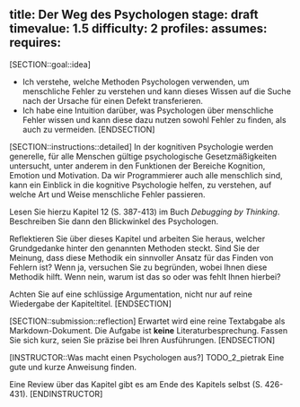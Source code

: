 title: Der Weg des Psychologen
stage: draft
timevalue: 1.5
difficulty: 2
profiles:
assumes:
requires:
---
[SECTION::goal::idea]
- Ich verstehe, welche Methoden Psychologen verwenden, um menschliche Fehler zu verstehen und
  kann dieses Wissen auf die Suche nach der Ursache für einen Defekt transferieren.
- Ich habe eine Intuition darüber, was Psychologen über menschliche Fehler wissen und
  kann diese dazu nutzen sowohl Fehler zu finden, als auch zu vermeiden.
[ENDSECTION]

[SECTION::instructions::detailed]
In der kognitiven Psychologie werden generelle, für alle Menschen gültige psychologische 
Gesetzmäßigkeiten untersucht, unter anderem in den Funktionen der Bereiche Kognition, Emotion 
und Motivation.
Da wir Programmierer auch alle menschlich sind, kann ein Einblick in die kognitive Psychologie 
helfen, zu verstehen, auf welche Art und Weise menschliche Fehler passieren.

Lesen Sie hierzu Kapitel 12 (S. 387-413) im Buch _Debugging by Thinking_. 
Beschreiben Sie dann den Blickwinkel des Psychologen.

Reflektieren Sie über dieses Kapitel und arbeiten Sie heraus, welcher Grundgedanke hinter den
genannten Methoden steckt.
Sind Sie der Meinung, dass diese Methodik ein sinnvoller Ansatz für das Finden von Fehlern ist?
Wenn ja, versuchen Sie zu begründen, wobei Ihnen diese Methodik hilft.
Wenn nein, warum ist das so oder was fehlt Ihnen hierbei?

Achten Sie auf eine schlüssige Argumentation, nicht nur auf reine Wiedergabe der Kapiteltitel.
[ENDSECTION]

[SECTION::submission::reflection]
Erwartet wird eine reine Textabgabe als Markdown-Dokument.
Die Aufgabe ist **keine** Literaturbesprechung.
Fassen Sie sich kurz, seien Sie präzise bei Ihren Ausführungen.
[ENDSECTION]

[INSTRUCTOR::Was macht einen Psychologen aus?]
TODO_2_pietrak Eine gute und kurze Anweisung finden.

Eine Review über das Kapitel gibt es am Ende des Kapitels selbst (S. 426-431).
[ENDINSTRUCTOR]